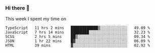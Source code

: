 ### Hi there 👋

<!--
**qiruohan/qiruohan** is a ✨ _special_ ✨ repository because its `README.md` (this file) appears on your GitHub profile.

Here are some ideas to get you started:

- 🔭 I’m currently working on ...
- 🌱 I’m currently learning ...
- 👯 I’m looking to collaborate on ...
- 🤔 I’m looking for help with ...
- 💬 Ask me about ...
- 📫 How to reach me: ...
- 😄 Pronouns: ...
- ⚡ Fun fact: ...
-->

This week I spent my time on 
<!--START_SECTION:waka-->
```text
TypeScript   11 hrs 2 mins   ████████████▒░░░░░░░░░░░░   49.09 % 
JavaScript   7 hrs 14 mins   ████████░░░░░░░░░░░░░░░░░   32.23 % 
SCSS         2 hrs 5 mins    ██▒░░░░░░░░░░░░░░░░░░░░░░   09.34 % 
JSON         1 hr 22 mins    █▓░░░░░░░░░░░░░░░░░░░░░░░   06.09 % 
HTML         39 mins         ▓░░░░░░░░░░░░░░░░░░░░░░░░   02.92 % 
```
<!--END_SECTION:waka-->
